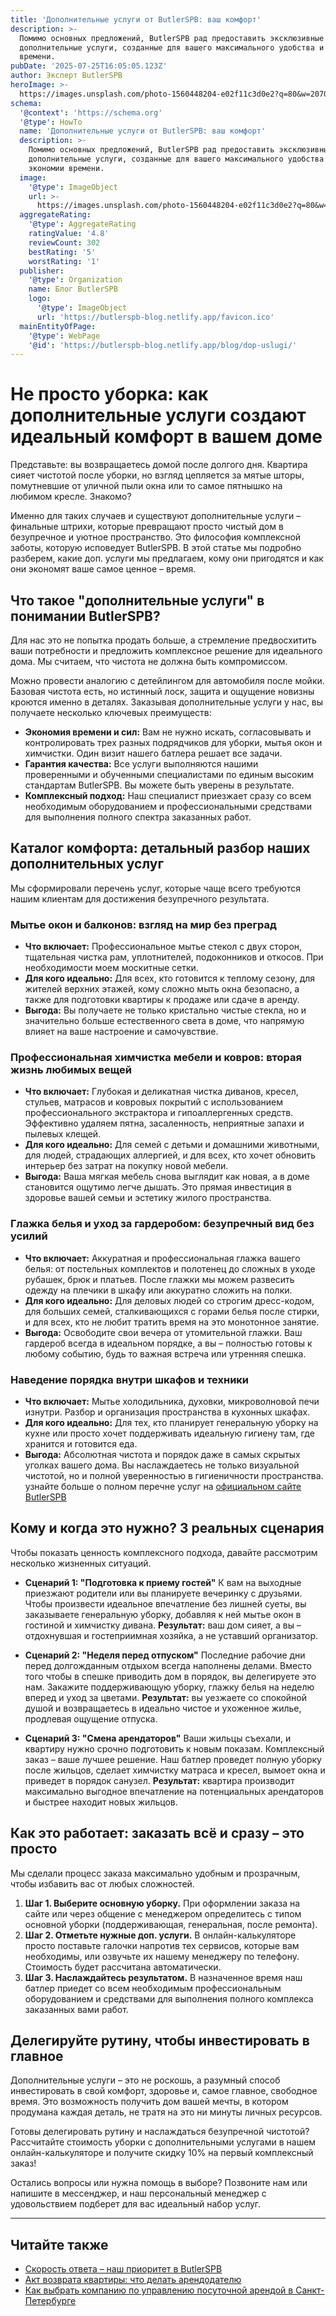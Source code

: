 ```yaml
---
title: 'Дополнительные услуги от ButlerSPB: ваш комфорт'
description: >-
  Помимо основных предложений, ButlerSPB рад предоставить эксклюзивные
  дополнительные услуги, созданные для вашего максимального удобства и экономии
  времени.
pubDate: '2025-07-25T16:05:05.123Z'
author: Эксперт ButlerSPB
heroImage: >-
  https://images.unsplash.com/photo-1560448204-e02f11c3d0e2?q=80&w=2070&auto=format&fit=crop
schema:
  '@context': 'https://schema.org'
  '@type': HowTo
  name: 'Дополнительные услуги от ButlerSPB: ваш комфорт'
  description: >-
    Помимо основных предложений, ButlerSPB рад предоставить эксклюзивные
    дополнительные услуги, созданные для вашего максимального удобства и
    экономии времени.
  image:
    '@type': ImageObject
    url: >-
      https://images.unsplash.com/photo-1560448204-e02f11c3d0e2?q=80&w=2070&auto=format&fit=crop
  aggregateRating:
    '@type': AggregateRating
    ratingValue: '4.8'
    reviewCount: 302
    bestRating: '5'
    worstRating: '1'
  publisher:
    '@type': Organization
    name: Блог ButlerSPB
    logo:
      '@type': ImageObject
      url: 'https://butlerspb-blog.netlify.app/favicon.ico'
  mainEntityOfPage:
    '@type': WebPage
    '@id': 'https://butlerspb-blog.netlify.app/blog/dop-uslugi/'
---
```

# Не просто уборка: как дополнительные услуги создают идеальный комфорт в вашем доме

Представьте: вы возвращаетесь домой после долгого дня. Квартира сияет чистотой после уборки, но взгляд цепляется за мятые шторы, помутневшие от уличной пыли окна или то самое пятнышко на любимом кресле. Знакомо?

Именно для таких случаев и существуют дополнительные услуги – финальные штрихи, которые превращают просто чистый дом в безупречное и уютное пространство. Это философия комплексной заботы, которую исповедует ButlerSPB. В этой статье мы подробно разберем, какие доп. услуги мы предлагаем, кому они пригодятся и как они экономят ваше самое ценное – время.

## Что такое "дополнительные услуги" в понимании ButlerSPB?

Для нас это не попытка продать больше, а стремление предвосхитить ваши потребности и предложить комплексное решение для идеального дома. Мы считаем, что чистота не должна быть компромиссом.

Можно провести аналогию с детейлингом для автомобиля после мойки. Базовая чистота есть, но истинный лоск, защита и ощущение новизны кроются именно в деталях. Заказывая дополнительные услуги у нас, вы получаете несколько ключевых преимуществ:

*   **Экономия времени и сил:** Вам не нужно искать, согласовывать и контролировать трех разных подрядчиков для уборки, мытья окон и химчистки. Один визит нашего батлера решает все задачи.
*   **Гарантия качества:** Все услуги выполняются нашими проверенными и обученными специалистами по единым высоким стандартам ButlerSPB. Вы можете быть уверены в результате.
*   **Комплексный подход:** Наш специалист приезжает сразу со всем необходимым оборудованием и профессиональными средствами для выполнения полного спектра заказанных работ.

## Каталог комфорта: детальный разбор наших дополнительных услуг

Мы сформировали перечень услуг, которые чаще всего требуются нашим клиентам для достижения безупречного результата.

### Мытье окон и балконов: взгляд на мир без преград

*   **Что включает:** Профессиональное мытье стекол с двух сторон, тщательная чистка рам, уплотнителей, подоконников и откосов. При необходимости моем москитные сетки.
*   **Для кого идеально:** Для всех, кто готовится к теплому сезону, для жителей верхних этажей, кому сложно мыть окна безопасно, а также для подготовки квартиры к продаже или сдаче в аренду.
*   **Выгода:** Вы получаете не только кристально чистые стекла, но и значительно больше естественного света в доме, что напрямую влияет на ваше настроение и самочувствие.

### Профессиональная химчистка мебели и ковров: вторая жизнь любимых вещей

*   **Что включает:** Глубокая и деликатная чистка диванов, кресел, стульев, матрасов и ковровых покрытий с использованием профессионального экстрактора и гипоаллергенных средств. Эффективно удаляем пятна, засаленность, неприятные запахи и пылевых клещей.
*   **Для кого идеально:** Для семей с детьми и домашними животными, для людей, страдающих аллергией, и для всех, кто хочет обновить интерьер без затрат на покупку новой мебели.
*   **Выгода:** Ваша мягкая мебель снова выглядит как новая, а в доме становится ощутимо легче дышать. Это прямая инвестиция в здоровье вашей семьи и эстетику жилого пространства.

### Глажка белья и уход за гардеробом: безупречный вид без усилий

*   **Что включает:** Аккуратная и профессиональная глажка вашего белья: от постельных комплектов и полотенец до сложных в уходе рубашек, брюк и платьев. После глажки мы можем развесить одежду на плечики в шкафу или аккуратно сложить на полки.
*   **Для кого идеально:** Для деловых людей со строгим дресс-кодом, для больших семей, сталкивающихся с горами белья после стирки, и для всех, кто не любит тратить время на это монотонное занятие.
*   **Выгода:** Освободите свои вечера от утомительной глажки. Ваш гардероб всегда в идеальном порядке, а вы – полностью готовы к любому событию, будь то важная встреча или утренняя спешка.

### Наведение порядка внутри шкафов и техники

*   **Что включает:** Мытье холодильника, духовки, микроволновой печи изнутри. Разбор и организация пространства в кухонных шкафах.
*   **Для кого идеально:** Для тех, кто планирует генеральную уборку на кухне или просто хочет поддерживать идеальную гигиену там, где хранится и готовится еда.
*   **Выгода:** Абсолютная чистота и порядок даже в самых скрытых уголках вашего дома. Вы наслаждаетесь не только визуальной чистотой, но и полной уверенностью в гигиеничности пространства. узнайте больше о полном перечне услуг на <a href="https://butlerspb.ru/uslugi" target="_blank" rel="nofollow">официальном сайте ButlerSPB</a>

## Кому и когда это нужно? 3 реальных сценария

Чтобы показать ценность комплексного подхода, давайте рассмотрим несколько жизненных ситуаций.

*   **Сценарий 1: "Подготовка к приему гостей"**
    К вам на выходные приезжают родители или вы планируете вечеринку с друзьями. Чтобы произвести идеальное впечатление без лишней суеты, вы заказываете генеральную уборку, добавляя к ней мытье окон в гостиной и химчистку дивана. **Результат:** ваш дом сияет, а вы – отдохнувшая и гостеприимная хозяйка, а не уставший организатор.

*   **Сценарий 2: "Неделя перед отпуском"**
    Последние рабочие дни перед долгожданным отдыхом всегда наполнены делами. Вместо того чтобы в спешке приводить дом в порядок, вы делегируете это нам. Закажите поддерживающую уборку, глажку белья на неделю вперед и уход за цветами. **Результат:** вы уезжаете со спокойной душой и возвращаетесь в идеально чистое и ухоженное жилье, продлевая ощущение отпуска.

*   **Сценарий 3: "Смена арендаторов"**
    Ваши жильцы съехали, и квартиру нужно срочно подготовить к новым показам. Комплексный заказ – ваше лучшее решение. Наш батлер проведет полную уборку после жильцов, сделает химчистку матраса и кресел, вымоет окна и приведет в порядок санузел. **Результат:** квартира производит максимально выгодное впечатление на потенциальных арендаторов и быстрее находит новых жильцов.

## Как это работает: заказать всё и сразу – это просто

Мы сделали процесс заказа максимально удобным и прозрачным, чтобы избавить вас от любых сложностей.

1.  **Шаг 1. Выберите основную уборку.** При оформлении заказа на сайте или через общение с менеджером определитесь с типом основной уборки (поддерживающая, генеральная, после ремонта).
2.  **Шаг 2. Отметьте нужные доп. услуги.** В онлайн-калькуляторе просто поставьте галочки напротив тех сервисов, которые вам необходимы, или озвучьте их нашему менеджеру по телефону. Стоимость будет рассчитана автоматически.
3.  **Шаг 3. Наслаждайтесь результатом.** В назначенное время наш батлер приедет со всем необходимым профессиональным оборудованием и средствами для выполнения полного комплекса заказанных вами работ.

## Делегируйте рутину, чтобы инвестировать в главное

Дополнительные услуги – это не роскошь, а разумный способ инвестировать в свой комфорт, здоровье и, самое главное, свободное время. Это возможность получить дом вашей мечты, в котором продумана каждая деталь, не тратя на это ни минуты личных ресурсов.

Готовы делегировать рутину и наслаждаться безупречной чистотой? Рассчитайте стоимость уборки с дополнительными услугами в нашем онлайн-калькуляторе и получите скидку 10% на первый комплексный заказ!

Остались вопросы или нужна помощь в выборе? Позвоните нам или напишите в мессенджер, и наш персональный менеджер с удовольствием подберет для вас идеальный набор услуг.

---

## Читайте также

*   [Скорость ответа – наш приоритет в ButlerSPB](/blog/otvety-operativnye/)
*   [Акт возврата квартиры: что делать арендодателю](/blog/akt-vozvrata-kvartiry-chto-delat-esli-arendator-ego-ne-podpisyvaet/)
*   [Как выбрать компанию по управлению посуточной арендой в Санкт-Петербурге](/blog/kak-vybrat-kompaniyu-po-upravleniyu-posutochnoy-arendoy-v-sankt-peterburge/)

